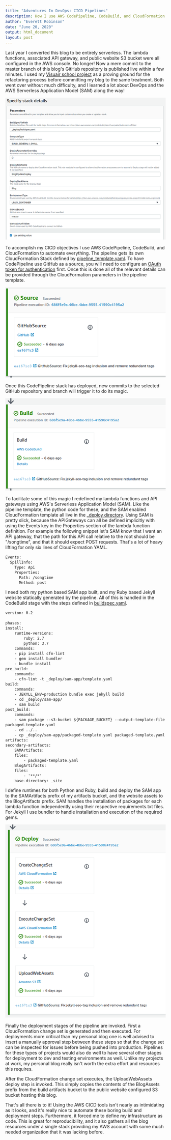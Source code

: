 ```yaml
---
title: "Adventures In DevOps: CICD Pipelines"
description: How I use AWS CodePipeline, CodeBuild, and CloudFormation to continuously deploy this blog and automatically update from commits to the master branch on GitHub!
author: "Everett Robinson"
date: "June 20, 2020"
output: html_document
layout: post
---
```


Last year I converted this blog to be entirely serverless. The lambda functions, associated API gateway, and public website S3 bucket were all configured in the AWS console. No longer! Now a mere commit to the master branch of this blog's GitHub repository is published live within a few minutes. I used my [Visuair school project](https://github.com/evjrob/visuair) as a proving ground for the refactoring process before committing my blog to the same treatment. Both went over without much difficulty, and I learned a lot about DevOps and the AWS Serverless Application Model (SAM) along the way!

![CloudFormation - Pipeline Stack](/img/2020-06-20-cicd/CloudFormation-PipelineStack.png)

To accomplish my CICD objectives I use AWS CodePipeline, CodeBuild, and CloudFormation to automate everything. The pipeline gets its own CloudFormation Stack defined by [pipeline_template.yaml](https://github.com/evjrob/everettsprojects.com/blob/master/_deploy/pipeline_template.yaml). To have CodePipeline use GitHub as a source, you will need to configure an [OAuth token for authentication](https://docs.aws.amazon.com/codepipeline/latest/userguide/GitHub-authentication.html) first. Once this is done all of the relevant details can be provided through the CloudFormation parameters in the pipeline template. 

![CodePipeline - Source Stage](/img/2020-06-20-cicd/CodePipeline-Source.png)

Once this CodePipeline stack has deployed, new commits to the selected GitHub repository and branch will trigger it to do its magic.

![CodePipeline - Build Stage](/img/2020-06-20-cicd/CodePipeline-Build.png)

To facilitate some of this magic I redefined my lambda functions and API gateways using AWS's Serverless Application Model (SAM). Like the pipeline template, the python code for these, and the SAM enabled CloudFormation template all live in the [_deploy directory](https://github.com/evjrob/everettsprojects.com/tree/master/_deploy). Using SAM is pretty slick, because the APIGateways can all be defined implicitly with using the Events key in the Properties section of the lambda function definition. For example the following snippet let's SAM know that I want an API gateway, that the path for this API call relative to the root should be "/songtime", and that it should expect POST requests. That's a lot of heavy lifting for only six lines of CloudFormation YAML.


    Events:
      SpillInfo:
        Type: Api 
        Properties:
          Path: /songtime
          Method: post

I need both my python based SAM app built, and my Ruby based Jekyll website statically generated by the pipeline. All of this is handled in the CodeBuild stage with the steps defined in [buildspec.yaml](https://github.com/evjrob/everettsprojects.com/blob/master/_deploy/buildspec.yaml). 

    version: 0.2

    phases:
    install:
        runtime-versions:
            ruby: 2.7
            python: 3.7
        commands:
        - pip install cfn-lint
        - gem install bundler
        - bundle install
    pre_build:
        commands:
        - cfn-lint -t _deploy/sam-app/template.yaml
    build:
        commands:
        - JEKYLL_ENV=production bundle exec jekyll build
        - cd _deploy/sam-app/
        - sam build
    post_build:
        commands:
        - sam package --s3-bucket ${PACKAGE_BUCKET} --output-template-file packaged-template.yaml
        - cd ../..
        - cp _deploy/sam-app/packaged-template.yaml packaged-template.yaml
    artifacts:
    secondary-artifacts:
        SAMArtifacts:
        files:
            - packaged-template.yaml
        BlogArtifacts:
        files:
            - '**/*'
        base-directory: _site
    

I define runtimes for both Python and Ruby, build and deploy the SAM app to the SAMArtifacts prefix of my artifacts bucket, and the website assets to the BlogArtifacts prefix. SAM handles the installation of packages for each lambda function independently using their respective requirements.txt files. For Jekyll I use bundler to handle installation and execution of the required gems.

![CodePipeline - Deploy Stage](/img/2020-06-20-cicd/CodePipeline-Deploy.png)

Finally the deployment stages of the pipeline are invoked. First a CloudFormation change set is generated and then executed. For deployments more critical than my personal blog one is well advised to insert a manually approval step between these steps so that the change set can be inspected for issues before being pushed into production. Pipelines for these types of projects would also do well to have several other stages for deployment to dev and testing environments as well. Unlike my projects at work, my personal blog really isn't worth the extra effort and resources this requires.

After the CloudFormation change set executes, the UploadWebAssets deploy step is invoked. This simply copies the contents of the BlogAssets prefix from the build artifacts bucket to the public website configured S3 bucket hosting this blog. 

That's all there is to it! Using the AWS CICD tools isn't nearly as intimidating as it looks, and it's really nice to automate these boring build and deployment steps. Furthermore, it forced me to define my infrastructure as code. This is great for reproducibility, and it also gathers all the blog resources under a single stack providing my AWS account with some much needed organization that it was lacking before.